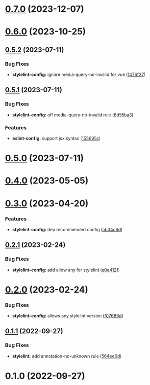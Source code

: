 # [0.7.0](https://github.com/vexip-ui/lint-config/compare/stylelint-config@0.6.0...stylelint-config@0.7.0) (2023-12-07)



# [0.6.0](https://github.com/vexip-ui/lint-config/compare/stylelint-config@0.5.2...stylelint-config@0.6.0) (2023-10-25)



## [0.5.2](https://github.com/vexip-ui/lint-config/compare/stylelint-config@0.5.1...stylelint-config@0.5.2) (2023-07-11)


### Bug Fixes

* **stylelint-config:** ignore media-query-no-invalid for vue ([1476f27](https://github.com/vexip-ui/lint-config/commit/1476f2700b2578ff81b4a608b6656e7085c10903))



## [0.5.1](https://github.com/vexip-ui/lint-config/compare/stylelint-config@0.5.0...stylelint-config@0.5.1) (2023-07-11)


### Bug Fixes

* **stylelint-config:** off media-query-no-invalid rule ([6d55ba3](https://github.com/vexip-ui/lint-config/commit/6d55ba33a2367a3693a1bf4234cc3ebf67f7589a))


### Features

* **eslint-config:** support jsx syntax ([155695c](https://github.com/vexip-ui/lint-config/commit/155695c29c7bd5b6328eb2df831ec42ae413bfb8))



# [0.5.0](https://github.com/vexip-ui/lint-config/compare/stylelint-config@0.4.0...stylelint-config@0.5.0) (2023-07-11)

# [0.4.0](https://github.com/vexip-ui/lint-config/compare/stylelint-config@0.3.0...stylelint-config@0.4.0) (2023-05-05)

# [0.3.0](https://github.com/vexip-ui/lint-config/compare/stylelint-config@0.2.1...stylelint-config@0.3.0) (2023-04-20)

### Features

- **stylelint-config:** dep recommended config ([ab34c6d](https://github.com/vexip-ui/lint-config/commit/ab34c6da32bbdc46776fe207f107199f7f1bf24c))

## [0.2.1](https://github.com/vexip-ui/lint-config/compare/stylelint-config@0.2.0...stylelint-config@0.2.1) (2023-02-24)

### Bug Fixes

- **stylelint-config:** add allow any for stylelint ([e0e412f](https://github.com/vexip-ui/lint-config/commit/e0e412f8a85b3e1f9c4dff3a9a13890b4167b33e))

# [0.2.0](https://github.com/vexip-ui/lint-config/compare/stylelint-config@0.1.1...stylelint-config@0.2.0) (2023-02-24)

### Bug Fixes

- **stylelint-config:** allows any stylelint version ([f07686d](https://github.com/vexip-ui/lint-config/commit/f07686d1ddcbcbfa808bb6a22087b2a39298747b))

## [0.1.1](https://github.com/vexip-ui/lint-config/compare/stylelint-config@0.1.0...stylelint-config@0.1.1) (2022-09-27)

### Bug Fixes

- **stylelint:** add annotation-no-unknown rule ([564ee6d](https://github.com/vexip-ui/lint-config/commit/564ee6d177d726c2df3070e89203c5d9452b0dbe))

# 0.1.0 (2022-09-27)
